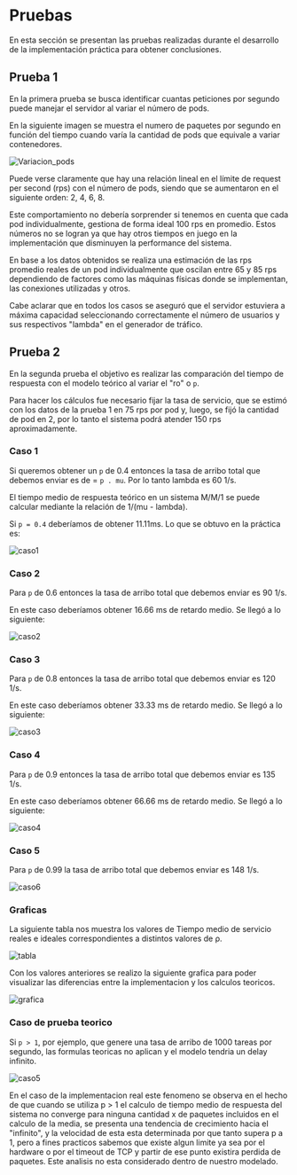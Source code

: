 
# Pruebas
En esta sección se presentan las pruebas realizadas durante el desarrollo de la implementación práctica para obtener conclusiones.

## Prueba 1
En la primera prueba se busca identificar cuantas peticiones por segundo puede manejar el servidor al variar el número de pods.

En la siguiente imagen se muestra el numero de paquetes por segundo en función del tiempo cuando varía la cantidad de pods que equivale a variar contenedores.

![Variacion_pods](https://github.com/danunziata/tp-final-trafico-2023/blob/main/docs/Grupo1/img/Pruebas/variaciondepods2.png "Prueba de variación de pods")

Puede verse claramente que hay una relación lineal en el límite de request per second (rps) con el número de pods, siendo que se aumentaron en el siguiente orden: 2, 4, 6, 8.

Este comportamiento no debería sorprender si tenemos en cuenta que cada pod individualmente, gestiona de forma ideal 100 rps en promedio. Estos números no se logran ya que hay otros tiempos en juego en la implementación que disminuyen la performance del sistema. 

En base a los datos obtenidos se realiza una estimación de las rps promedio reales de un pod individualmente que oscilan entre 65 y 85 rps dependiendo de factores como las máquinas físicas donde se implementan, las conexiones utilizadas y otros.

Cabe aclarar que en todos los casos se aseguró que el servidor estuviera a máxima capacidad seleccionando correctamente el número de usuarios y sus respectivos "lambda" en el generador de tráfico.

## Prueba 2
En la segunda prueba el objetivo es realizar las comparación del tiempo de respuesta con el modelo teórico al variar el "ro" o `p`. 

Para hacer los cálculos fue necesario fijar la tasa de servicio, que se estimó con los datos de la prueba 1 en 75 rps por pod y, luego, se fijó la cantidad de pod en 2, por lo tanto el sistema podrá atender 150 rps aproximadamente.

### Caso 1
Si queremos obtener un `p` de 0.4 entonces la tasa de arribo total que debemos enviar es de = `p . mu`. Por lo tanto lambda es 60 1/s.

El tiempo medio de respuesta teórico en un sistema M/M/1 se puede calcular mediante la relación de 1/(mu - lambda).

Si `p = 0.4` deberíamos de obtener 11.11ms. Lo que se obtuvo en la práctica es:

![caso1](https://github.com/danunziata/tp-final-trafico-2023/blob/main/docs/Grupo1/img/Pruebas/caso1.png)

### Caso 2
Para `p` de 0.6 entonces la tasa de arribo total que debemos enviar es 90 1/s.

En este caso deberíamos obtener 16.66 ms de retardo medio. Se llegó a lo siguiente:

![caso2](https://github.com/danunziata/tp-final-trafico-2023/blob/main/docs/Grupo1/img/Pruebas/caso2.png)

### Caso 3
Para `p` de 0.8 entonces la tasa de arribo total que debemos enviar es 120 1/s.

En este caso deberíamos obtener 33.33 ms de retardo medio. Se llegó a lo siguiente:

![caso3](https://github.com/danunziata/tp-final-trafico-2023/blob/main/docs/Grupo1/img/Pruebas/caso3.png)

### Caso 4
Para `p` de 0.9 entonces la tasa de arribo total que debemos enviar es 135 1/s.

En este caso deberíamos obtener 66.66 ms de retardo medio. Se llegó a lo siguiente:

![caso4](https://github.com/danunziata/tp-final-trafico-2023/blob/main/docs/Grupo1/img/Pruebas/caso4.png)

### Caso 5
Para `p` de 0.99 la tasa de arribo total que debemos enviar es 148 1/s.

![caso6](https://github.com/danunziata/tp-final-trafico-2023/blob/main/docs/Grupo1/img/Pruebas/caso6.png)

### Graficas 

La siguiente tabla nos muestra los valores de Tiempo medio de servicio reales e ideales correspondientes a distintos valores de ρ.

![tabla](https://github.com/danunziata/tp-final-trafico-2023/blob/main/docs/Grupo1/img/Pruebas/tabla.png)

Con los valores anteriores se realizo la siguiente grafica para poder visualizar las diferencias entre la implementacion y los calculos teoricos.

![grafica](https://github.com/danunziata/tp-final-trafico-2023/blob/main/docs/Grupo1/img/Pruebas/grafico.png)


### Caso de prueba teorico
Si `p > 1`, por ejemplo, que genere una tasa de arribo de 1000 tareas por segundo, las formulas teoricas no aplican y el modelo tendria un delay infinito.

![caso5](https://github.com/danunziata/tp-final-trafico-2023/blob/main/docs/Grupo1/img/Pruebas/caso5.png)

En el caso de la implementacion real este fenomeno se observa en el hecho de que cuando se utiliza p > 1 el calculo de tiempo medio de respuesta del sistema no converge para ninguna cantidad x de paquetes incluidos en el calculo de la media, se presenta una tendencia de crecimiento hacia el "infinito", y la velocidad de esta esta determinada por que tanto supera p a 1, pero a fines practicos sabemos que existe algun limite ya sea por el hardware o por el timeout de TCP y partir de ese punto existira perdida de paquetes. Este analisis no esta considerado dentro de nuestro modelado.